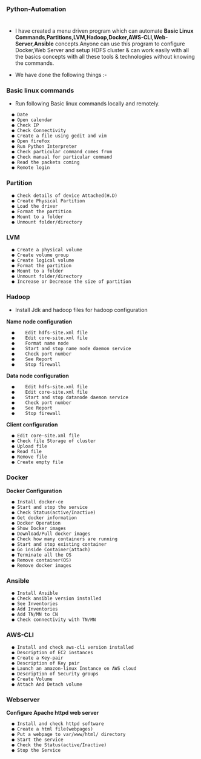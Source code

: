 ### Python-Automation
#
* I have created a menu driven program which can automate **Basic Linux Commands,Partitions,LVM,Hadoop,Docker,AWS-CLI,Web-Server,Ansible** concepts.Anyone can use this program to configure Docker,Web Server and setup HDFS cluster & can work easily with all the basics concepts with all these tools & technologies without knowing the commands.

* We have done the following things :-

### Basic linux commands

* Run following Basic linux commands locally and remotely.
```
  ●	Date
  ●	Open calendar
  ●	Check IP
  ●	Check Connectivity
  ●	Create a file using gedit and vim
  ●	Open firefox
  ●	Run Python Interpreter
  ●	Check particular command comes from
  ●	Check manual for particular command
  ●	Read the packets coming
  ●	Remote login
```

### Partition
```
  ●	Check details of device Attached(H.D)
  ● Create Physical Partition
  ●	Load the driver
  ●	Format the partition
  ●	Mount to a folder
  ●	Unmount folder/directory
```

### LVM
```
  ●	Create a physical volume
  ●	Create volume group
  ●	Create logical volume
  ●	Format the partition
  ●	Mount to a folder
  ●	Unmount folder/directory
  ●	Increase or Decrease the size of partition
```

### Hadoop

*	Install Jdk and hadoop files for hadoop configuration

**Name node configuration**
```
  ●	   Edit hdfs-site.xml file
  ●	   Edit core-site.xml file
  ●	   Format name node
  ●	   Start and stop name node daemon service
  ●	   Check port number
  ●	   See Report
  ●	   Stop firewall
```

**Data node configuration**
```
  ●	   Edit hdfs-site.xml file
  ●	   Edit core-site.xml file
  ●	   Start and stop datanode daemon service
  ●	   Check port number
  ●	   See Report
  ●	   Stop firewall
```

**Client configuration**
```
  ●	Edit core-site.xml file
  ●	Check file Storage of cluster
  ●	Upload file
  ●	Read file
  ●	Remove file
  ●	Create empty file
```


### Docker
**Docker Configuration**
```
  ●	Install docker-ce
  ●	Start and stop the service
  ●	Check Status(active/Inactive)
  ●	Get docker information
  ●	Docker Operation
  ●	Show Docker images
  ●	Download/Pull docker images
  ●	Check how many containers are running
  ●	Start and stop existing container 
  ●	Go inside Container(attach)
  ●	Terminate all the OS
  ●	Remove container(OS)
  ●	Remove docker images
```

### Ansible
```
  ●	Install Ansible
  ●	Check ansible version installed
  ●	See Inventories
  ●	Add Inventories
  ●	Add TN/MN to CN
  ●	Check connectivity with TN/MN
```

### AWS-CLI
```
  ●	Install and check aws-cli version installed
  ●	Description of EC2 instances
  ●	Create a Key-pair
  ●	Description of Key pair
  ●	Launch an amazon-linux Instance on AWS cloud
  ●	Description of Security groups
  ●	Create Volume
  ●	Attach And Detach volume
```


### Webserver

**Configure Apache httpd web server**
```
  ●	Install and check httpd software
  ●	Create a html file(webpages)
  ●	Put a webpage to var/www/html/ directory
  ●	Start the service
  ●	Check the Status(active/Inactive)
  ●	Stop the Service
```
